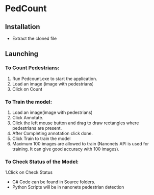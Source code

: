 # PedCount

## Installation
* Extract the cloned file

## Launching
### To Count Pedestrians:
1. Run Pedcount.exe to start the application.
2. Load an image (image with pedestrians)
3. Click on Count

### To Train the model:
1. Load an image(image with pedestrians)
2. Click Annotate.
3. Click the left mouse button and drag to draw rectangles where pedestrians are present.
4. After Completing annotation click done.
5. Click Train to train the model
6. Maximum 100 images are allowed to train (Nanonets API is used for training. It can give good accuracy with 100 images).

### To Check Status of the Model:
1.Click on Check Status

* C# Code can be found in Source folders.
* Python Scripts will be in nanonets pedestrian detection

